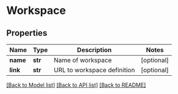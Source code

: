 # Workspace

## Properties
Name | Type | Description | Notes
------------ | ------------- | ------------- | -------------
**name** | **str** | Name of workspace | [optional] 
**link** | **str** | URL to workspace definition | [optional] 

[[Back to Model list]](../README.md#documentation-for-models) [[Back to API list]](../README.md#documentation-for-api-endpoints) [[Back to README]](../README.md)

